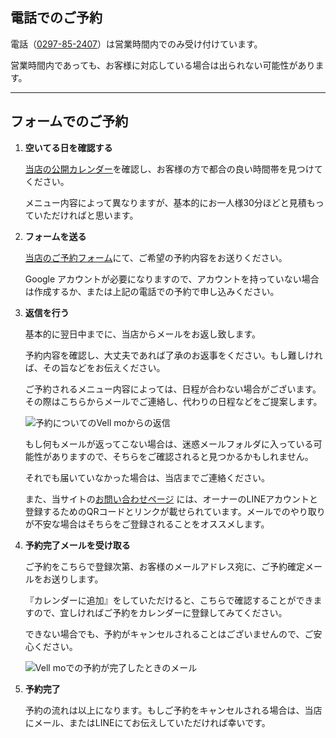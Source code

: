 ## 電話でのご予約

電話（<a href="tel:0297-85-2407">0297-85-2407</a>）は営業時間内でのみ受け付けています。

営業時間内であっても、お客様に対応している場合は出られない可能性があります。

---

## フォームでのご予約

1. **空いてる日を確認する**

   <a href="https://calendar.google.com/calendar/embed?src=326855ca45ebc37d17ab7612fe61cd17e883197d895a60f5555323f957fc9366%40group.calendar.google.com&ctz=Asia%2FTokyo" target="_blank">当店の公開カレンダー</a>を確認し、お客様の方で都合の良い時間帯を見つけてください。

   メニュー内容によって異なりますが、基本的にお一人様30分ほどと見積もっていただければと思います。

2. **フォームを送る**

   <a href="https://forms.gle/9YBjDYv4KtAZv91b6" target="_blank">当店のご予約フォーム</a>にて、ご希望の予約内容をお送りください。

   Google アカウントが必要になりますので、アカウントを持っていない場合は作成するか、または上記の電話での予約で申し込みください。

3. **返信を行う**

   基本的に翌日中までに、当店からメールをお返し致します。

   予約内容を確認し、大丈夫であれば了承のお返事をください。もし難しければ、その旨などをお伝えください。

   ご予約されるメニュー内容によっては、日程が合わない場合がございます。その際はこちらからメールでご連絡し、代わりの日程などをご提案します。

   ![予約についてのVell moからの返信](images/email/reservation-reply.webp)

   もし何もメールが返ってこない場合は、迷惑メールフォルダに入っている可能性がありますので、そちらをご確認されると見つかるかもしれません。

   それでも届いていなかった場合は、当店までご連絡ください。

   また、当サイトの[お問い合わせページ](/contact) には、オーナーのLINEアカウントと登録するためのQRコードとリンクが載せられています。メールでのやり取りが不安な場合はそちらをご登録されることをオススメします。

4. **予約完了メールを受け取る**

   ご予約をこちらで登録次第、お客様のメールアドレス宛に、ご予約確定メールをお送りします。

   『カレンダーに追加』をしていただけると、こちらで確認することができますので、宜しければご予約をカレンダーに登録してみてください。

   できない場合でも、予約がキャンセルされることはございませんので、ご安心ください。

   ![Vell moでの予約が完了したときのメール](images/email/reservation-complete.webp)

5. **予約完了**

   予約の流れは以上になります。もしご予約をキャンセルされる場合は、当店にメール、またはLINEにてお伝えしていただければ幸いです。
